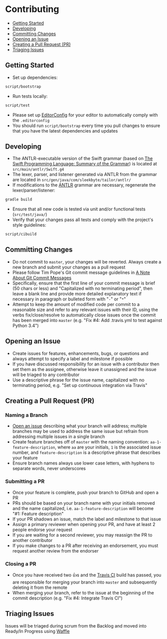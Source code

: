 # Contributing

* [Getting Started](#getting-started)
* [Developing](#developing)
* [Committing Changes](#committing-changes)
* [Opening an Issue](#opening-an-issue)
* [Creating a Pull Request (PR)](#creating-a-pull-request-pr)
* [Triaging Issues](#triaging-issues)

## Getting Started

* Set up dependencies:
```bash
script/bootstrap
```

* Run tests locally:
```bash
script/test
```

* Please set up [EditorConfig](http://editorconfig.org) for your editor to automatically comply with the `.editorconfig`
* You should run `script/bootstrap` every time you pull changes to ensure that you have the latest dependencies and updates

## Developing

* The ANTLR-executable version of the Swift grammar (based on [The Swift Programming Language: Summary of the Grammar](https://developer.apple.com/library/prerelease/ios/documentation/Swift/Conceptual/Swift_Programming_Language/zzSummaryOfTheGrammar.html)) is located at `src/main/antlr/Swift.g4`
* The lexer, parser, and listener generated via ANTLR from the grammar are located in `src/gen/java/com/sleekbyte/tailor/antlr/`
* If modifications to the [ANTLR](http://www.antlr.org) grammar are necessary, regenerate the lexer/parser/listener:
```bash
gradle build
```

* Ensure that all new code is tested via unit and/or functional tests (`src/test/java/`)
* Verify that your changes pass all tests and comply with the project's style guidelines:
```bash
script/cibuild
```

## Committing Changes

* Do not commit to `master`, your changes will be reverted. Always create a new branch and submit your changes as a pull request
* Please follow Tim Pope's Git commit message guidelines in [A Note About Git Commit Messages](http://tbaggery.com/2008/04/19/a-note-about-git-commit-messages.html)
* Specifically, ensure that the first line of your commit message is brief (50 chars or less) and "Capitalized with no terminating period", then leave a blank line and provide more detailed explanatory text if necessary in paragraph or bulleted form with "`-`" or "`*`"
* Attempt to keep the amount of modified code per commit to a reasonable size and refer to any relevant issues with their ID, using the verbs fix/close/resolve to automatically close issues once the commit has been merged into `master` (e.g. "Fix #4: Add .travis.yml to test against Python 3.4")

## Opening an Issue

* Create issues for features, enhancements, bugs, or questions and always attempt to specify a label and milestone if possible
* If you have discussed responsibility for an issue with a contributor then set them as the assignee, otherwise leave it unassigned and the issue will be triaged to any contributor
* Use a descriptive phrase for the issue name, capitalized with no terminating period, e.g. "Set up continuous integration via Travis"

## Creating a Pull Request (PR)

### Naming a Branch

* [Open an issue](#opening-an-issue) describing what your branch will address; multiple branches may be used to address the same issue but refrain from addressing multiple issues in a single branch
* Create feature branches off of `master` with the naming convention: `aa-1-feature-description`, where `aa` are your initials, `1` is the associated issue number, and `feature-description` is a descriptive phrase that describes your feature
* Ensure branch names always use lower case letters, with hyphens to separate words, never underscores

### Submitting a PR

* Once your feature is complete, push your branch to GitHub and open a PR
* PRs should be based on your branch name with your initials removed and the name capitalized, i.e. `aa-1-feature-description` will become "#1: Feature description"
* If your PR shadows an issue, match the label and milestone to that issue
* Assign a primary reviewer when opening your PR, and have at least 2 people endorse your request
* If you are waiting for a second reviewer, you may reassign the PR to another contributor
* If you make changes to a PR after receiving an endorsement, you must request another review from the endorser

### Closing a PR

* Once you have received two :+1:s and the [Travis CI](https://magnum.travis-ci.com/alykhank/tailor) build has passed, you are responsible for merging your branch into `master` and subsequently deleting it from the remote
* When merging your branch, refer to the issue at the beginning of the commit description (e.g. "Fix #4: Integrate Travis CI")

## Triaging Issues

Issues will be triaged during scrum from the Backlog and moved into Ready/In Progress using [Waffle](https://waffle.io/alykhank/tailor)
